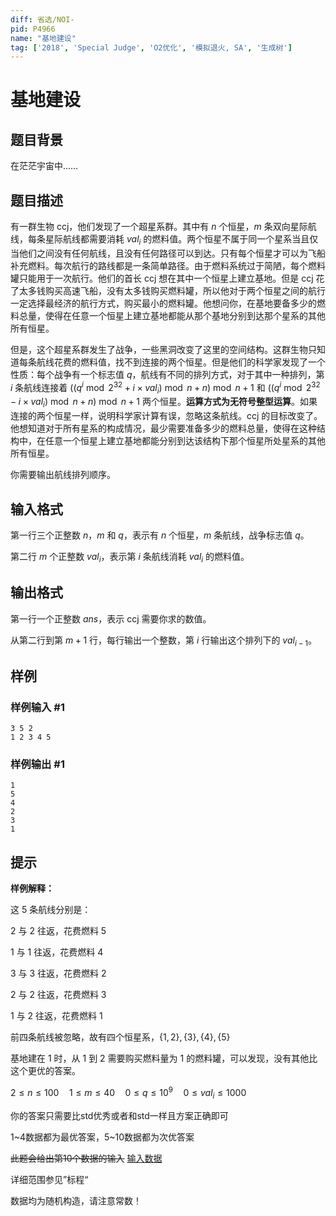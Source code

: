 ```yaml
---
diff: 省选/NOI-
pid: P4966
name: "基地建设"
tag: ['2018', 'Special Judge', 'O2优化', '模拟退火, SA', '生成树']
---
```

# 基地建设
## 题目背景

在茫茫宇宙中……
## 题目描述

有一群生物 ccj，他们发现了一个超星系群。其中有 $n$ 个恒星，$m$ 条双向星际航线，每条星际航线都需要消耗 $val_i$ 的燃料值。两个恒星不属于同一个星系当且仅当他们之间没有任何航线，且没有任何路径可以到达。只有每个恒星才可以为飞船补充燃料。每次航行的路线都是一条简单路径。由于燃料系统过于简陋，每个燃料罐只能用于一次航行。他们的首长 ccj 想在其中一个恒星上建立基地。但是 ccj 花了太多钱购买高速飞船，没有太多钱购买燃料罐，所以他对于两个恒星之间的航行一定选择最经济的航行方式，购买最小的燃料罐。他想问你，在基地要备多少的燃料总量，使得在任意一个恒星上建立基地都能从那个基地分别到达那个星系的其他所有恒星。

但是，这个超星系群发生了战争，一些黑洞改变了这里的空间结构。这群生物只知道每条航线花费的燃料值，找不到连接的两个恒星。但是他们的科学家发现了一个性质：每个战争有一个标志值 $q$，航线有不同的排列方式，对于其中一种排列，第 $i$ 条航线连接着 $((q^{i} \bmod 2^{32}+i \times val_i) \bmod n+n) \bmod n+1$ 和 $((q^{i} \bmod 2^{32}-i \times val_i) \bmod n+n) \bmod n+1$ 两个恒星。**运算方式为无符号整型运算**。如果连接的两个恒星一样，说明科学家计算有误，忽略这条航线。ccj 的目标改变了。他想知道对于所有星系的构成情况，最少需要准备多少的燃料总量，使得在这种结构中，在任意一个恒星上建立基地都能分别到达该结构下那个恒星所处星系的其他所有恒星。

你需要输出航线排列顺序。

## 输入格式

第一行三个正整数 $n$，$m$ 和 $q$，表示有 $n$ 个恒星，$m$ 条航线，战争标志值 $q$。

第二行 $m$ 个正整数 $val_i$，表示第 $i$ 条航线消耗 $val_i$ 的燃料值。
## 输出格式

第一行一个正整数 $ans$，表示 ccj 需要你求的数值。

从第二行到第 $m+1$ 行，每行输出一个整数，第 $i$ 行输出这个排列下的 $val_{i-1}$。
## 样例

### 样例输入 #1
```
3 5 2
1 2 3 4 5

```
### 样例输出 #1
```
1
5
4
2
3
1

```
## 提示

**样例解释：**

这 $5$ 条航线分别是：

$2$ 与 $2$ 往返，花费燃料 $5$

$1$ 与 $1$ 往返，花费燃料 $4$

$3$ 与 $3$ 往返，花费燃料 $2$

$2$ 与 $2$ 往返，花费燃料 $3$

$1$ 与 $2$ 往返，花费燃料 $1$

前四条航线被忽略，故有四个恒星系，$\{1,2\},\{3\},\{4\},\{5\}$

基地建在 $1$ 时，从 $1$ 到 $2$ 需要购买燃料量为 $1$ 的燃料罐，可以发现，没有其他比这个更优的答案。

$2 \le n \le 100\quad 1 \le m \le 40\quad 0 \le q \le 10^9\quad 0 \le val_i \le 1000$

你的答案只需要比std优秀或者和std一样且方案正确即可

1~4数据都为最优答案，5~10数据都为次优答案

~~此题会给出第10个数据的输入~~
[输入数据](https://www.luogu.org/paste/3xkq6bar)

详细范围参见”标程“

数据均为随机构造，请注意常数！
